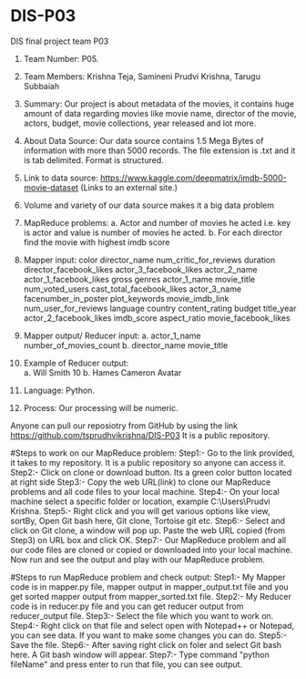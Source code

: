 # DIS-P03
DIS final project team P03
1.	Team Number: P05.
2.	Team Members: Krishna Teja, Samineni
                              Prudvi Krishna, Tarugu Subbaiah
3.	Summary: Our project is about metadata of the movies, it contains huge amount of data regarding movies like movie name, director of the movie, actors, budget, movie collections, year released and lot more.
4.	About Data Source: Our data source contains 1.5 Mega Bytes of information with more than 5000 records. The file extension is .txt and it is tab delimited. Format is structured.
5.	Link to data source: https://www.kaggle.com/deepmatrix/imdb-5000-movie-dataset (Links to an external site.)
6.	Volume and variety of our data source makes it a big data problem
7.	MapReduce problems: 
a.	Actor and number of movies he acted i.e. key is actor and value is number of movies he acted.
b.	For each director find the movie with highest imdb score
8.	Mapper input: color	director_name	num_critic_for_reviews	duration	director_facebook_likes	actor_3_facebook_likes	actor_2_name	actor_1_facebook_likes	gross	genres	actor_1_name	movie_title	num_voted_users	cast_total_facebook_likes	actor_3_name	facenumber_in_poster	plot_keywords	movie_imdb_link	num_user_for_reviews	language	country	content_rating	budget	title_year	actor_2_facebook_likes	imdb_score	aspect_ratio	movie_facebook_likes
9.	Mapper output/ Reducer input: 
a.  actor_1_name  number_of_movies_count
b.  director_name movie_title
       
10.	Example of Reducer output:  
a.	 Will Smith 10
b.	Hames Cameron Avatar
11.	Language: Python.
12.	Process: Our processing will be numeric.

Anyone can pull our reposiotry from GitHub by using the link https://github.com/tsprudhvikrishna/DIS-P03 It is a public repository.


#Steps to work on our MapReduce problem:
Step1:- Go to the link provided, it takes to my repository. It is a public repository so anyone can access it.
Step2:- Click on clone or download button. Its a green color button located at right side
Step3:- Copy the web URL(link) to clone our MapReduce problems and all code files to your local machine.
Step4:- On your local machine select a specific folder or location, example C:\Users\Prudvi Krishna.
Step5:- Right click and you will get various options like view, sortBy, Open Git bash here, Git clone, Tortoise git etc.
Step6:- Select and click on Git clone, a window will pop up. Paste the web URL copied (from Step3) on URL box and click OK.
Step7:- Our MapReduce problem and all our code files are cloned or copied or downloaded into your local machine. Now run and see the output and play with our MapReduce problem.

#Steps to run MapReduce problem and check output:
Step1:- My Mapper code is in mapper.py file, mapper output in mapper_output.txt file and you get sorted mapper output from mapper_sorted.txt file.
Step2:- My Reducer code is in reducer.py file and you can get reducer output from reducer_output file.
Step3:- Select the file which you want to work on.
Step4:- Right click on that file and select open with Notepad++ or Notepad, you can see data. If you want to make some changes you can do.
Step5:- Save the file.
Step6:- After saving right click on foler and select Git bash here. A Git bash window will appear.
Step7:- Type command "python fileName" and press enter to run that file, you can see output.
